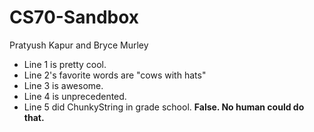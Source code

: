 # CS70-Sandbox
Pratyush Kapur and Bryce Murley

* Line 1 is pretty cool.
* Line 2's favorite words are "cows with hats"
* Line 3 is awesome.
* Line 4 is unprecedented.
* Line 5 did ChunkyString in grade school.  **False.  No human could do 
that.**
